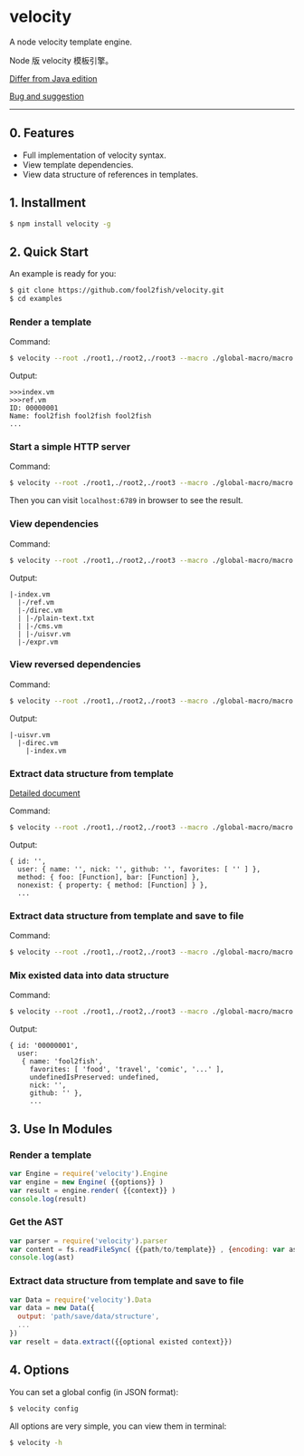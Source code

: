 # velocity

A node velocity template engine.

Node 版 velocity 模板引擎。

[Differ from Java edition](https://github.com/fool2fish/velocity/blob/master/docs/differ-from-java-edition.md)

[Bug and suggestion](https://github.com/fool2fish/velocity/issues/new)

---

## 0. Features

- Full implementation of velocity syntax.
- View template dependencies.
- View data structure of references in templates.

## 1. Installment

```sh
$ npm install velocity -g
```

## 2. Quick Start

An example is ready for you:

```sh
$ git clone https://github.com/fool2fish/velocity.git
$ cd examples
```

### Render a template

Command:

```sh
$ velocity --root ./root1,./root2,./root3 --macro ./global-macro/macro.vm --template ./root1/index.vm --context ./context.js
```

Output:

```
>>>index.vm
>>>ref.vm
ID: 00000001
Name: fool2fish fool2fish fool2fish
...
```

### Start a simple HTTP server

Command:

```sh
$ velocity --root ./root1,./root2,./root3 --macro ./global-macro/macro.vm --template ./root1/index.vm --context ./context.js --server
```

Then you can visit `localhost:6789` in browser to see the result.

### View dependencies

Command:

```sh
$ velocity --root ./root1,./root2,./root3 --macro ./global-macro/macro.vm --template ./root1/index.vm
```
Output:

```
|-index.vm
  |-/ref.vm
  |-/direc.vm
  | |-/plain-text.txt
  | |-/cms.vm
  | |-/uisvr.vm
  |-/expr.vm
```

### View reversed dependencies

Command:

```sh
$ velocity --root ./root1,./root2,./root3 --macro ./global-macro/macro.vm --template ./root2/uisvr.vm --reverse
```
Output:

```
|-uisvr.vm
  |-direc.vm
    |-index.vm
```

### Extract data structure from template

[Detailed document](https://github.com/fool2fish/velocity/issues/8)

Command:

```sh
$ velocity --root ./root1,./root2,./root3 --macro ./global-macro/macro.vm --template ./root1/index.vm --data
```

Output:

```
{ id: '',
  user: { name: '', nick: '', github: '', favorites: [ '' ] },
  method: { foo: [Function], bar: [Function] },
  nonexist: { property: { method: [Function] } },
  ...
```

### Extract data structure from template and save to file

Command:

```sh
$ velocity --root ./root1,./root2,./root3 --macro ./global-macro/macro.vm --template ./root1/index.vm --data --output data-structure.js
```

### Mix existed data into data structure

Command:

```sh
$ velocity --root ./root1,./root2,./root3 --macro ./global-macro/macro.vm --template ./root1/index.vm --context ./partial-context.js --data
```

Output:

```
{ id: '00000001',
  user:
   { name: 'fool2fish',
     favorites: [ 'food', 'travel', 'comic', '...' ],
     undefinedIsPreserved: undefined,
     nick: '',
     github: '' },
     ...
```

## 3. Use In Modules

### Render a template

```js
var Engine = require('velocity').Engine
var engine = new Engine( {{options}} )
var result = engine.render( {{context}} )
console.log(result)
```

### Get the AST

```js
var parser = require('velocity').parser
var content = fs.readFileSync( {{path/to/template}} , {encoding: var ast = parser.parse(content)
console.log(ast)
```

### Extract data structure from template and save to file

```js
var Data = require('velocity').Data
var data = new Data({
  output: 'path/save/data/structure',
  ...
})
var reselt = data.extract({{optional existed context}})
```

## 4. Options

You can set a global config (in JSON format):

```sh
$ velocity config
```

All options are very simple, you can view them in terminal:

```sh
$ velocity -h
```
